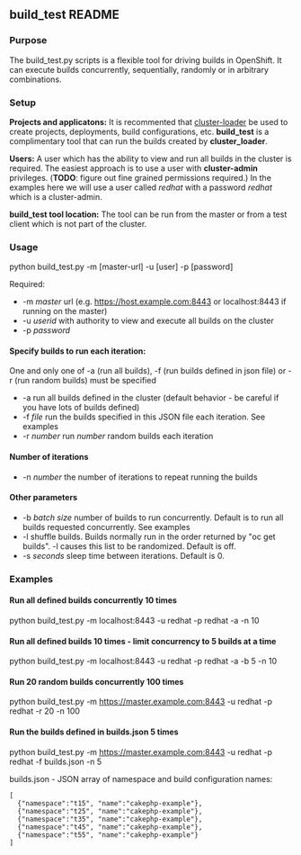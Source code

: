 ## build_test README

### Purpose 
The build_test.py scripts is a flexible tool for driving builds in OpenShift.  It can execute builds concurrently, sequentially, randomly or in arbitrary combinations.


### Setup

**Projects and applicatons:**  It is recommented that [cluster-loader](https://github.com/openshift/svt/blob/master/openshift_scalability/README.md) be used to create projects, deployments, build configurations, etc.   **build_test** is a complimentary tool that can run the builds created by **cluster_loader**.

**Users:**  A user which has the ability to view and run all builds in the cluster is required.  The easiest approach is to use a user with **cluster-admin** privileges.  (**TODO**:  figure out fine grained permissions required.)   In the examples here we will use a user called *redhat* with a password *redhat* which is a cluster-admin.

**build_test tool location:**   The tool can be run from the master or from a test client which is not part of the cluster.

### Usage 

python build_test.py -m [master-url] -u [user] -p [password] <optional-arguments>

Required:

- -m *master* url (e.g.  https://host.example.com:8443 or localhost:8443 if running on the master)
- -u *userid* with authority to view and execute all builds on the cluster
- -p *password* 


#### Specify builds to run each iteration:

One and only one of -a (run all builds), -f (run builds defined in json file) or -r (run random builds) must be specified

- -a run all builds defined in the cluster (default behavior - be careful if you have lots of builds defined)
- -f *file* run the builds specified in this JSON file each iteration.  See examples
- -r *number* run *number* random builds each iteration

#### Number of iterations

- -n *number* the number of iterations to repeat running the builds

#### Other parameters

- -b *batch size* number of builds to run concurrently.  Default is to run all builds requested concurrently.  See examples
- -l shuffle builds.  Builds normally run in the order returned by "oc get builds".  -l causes this list to be randomized.  Default is off.
- -s *seconds*  sleep time between iterations.  Default is 0.

### Examples

#### Run all defined builds concurrently 10 times

python build_test.py -m localhost:8443 -u redhat -p redhat -a -n 10

#### Run all defined builds 10 times - limit concurrency to 5 builds at a time

python build_test.py -m localhost:8443 -u redhat -p redhat -a -b 5 -n 10

#### Run 20 random builds concurrently 100 times

python build_test.py -m https://master.example.com:8443 -u redhat -p redhat -r 20 -n 100

#### Run the builds defined in builds.json 5 times

python build_test.py -m https://master.example.com:8443 -u redhat -p redhat -f builds.json -n 5

builds.json - JSON array of namespace and build configuration names:

```
[ 
  {"namespace":"t15", "name":"cakephp-example"},
  {"namespace":"t25", "name":"cakephp-example"},
  {"namespace":"t35", "name":"cakephp-example"},
  {"namespace":"t45", "name":"cakephp-example"},
  {"namespace":"t55", "name":"cakephp-example"}
]
```



